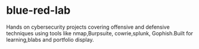 # blue-red-lab
Hands on cybersecurity projects covering offensive and defensive techniques using tools like nmap,Burpsuite, cowrie,splunk, Gophish.Built for learning,blabs and portfolio display.
